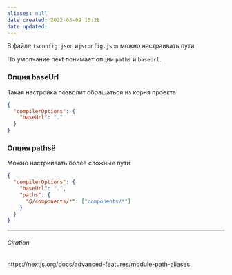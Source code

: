 ```yaml
---
aliases: null
date created: 2022-03-09 10:28
date updated:
---
```


В файле `tsconfig.json` и`jsconfig.json` можно настраивать пути

По умолчание next понимает опции `paths` и `baseUrl`.

### Опция baseUrl

Такая настройка позволит обращаться из корня проекта

```json
{
  "compilerOptions": {
    "baseUrl": "."
  }
}
```

### Опция pathsё
Можно настриивать более сложные пути

```json
{
  "compilerOptions": {
    "baseUrl": ".",
    "paths": {
      "@/components/*": ["components/*"]
    }
  }
}
```


---

###### Citation
 <https://nextjs.org/docs/advanced-features/module-path-aliases>
